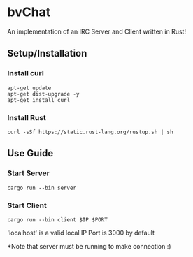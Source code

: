 # bvChat
An implementation of an IRC Server and Client written in Rust!

## Setup/Installation

### Install curl
```
apt-get update
apt-get dist-upgrade -y
apt-get install curl
```
### Install Rust
```
curl -sSf https://static.rust-lang.org/rustup.sh | sh
```

## Use Guide
### Start Server
```
cargo run --bin server
```
### Start Client
```
cargo run --bin client $IP $PORT
```
'localhost' is a valid local IP
Port is 3000 by default

*Note that server must be running to make connection :)
